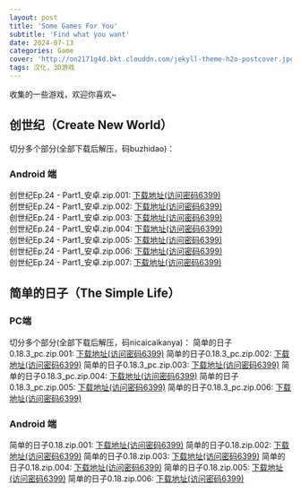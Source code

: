 ```yaml
---
layout: post
title: 'Some Games For You'
subtitle: 'Find what you want'
date: 2024-07-13
categories: Game
cover: 'http://on2171g4d.bkt.clouddn.com/jekyll-theme-h2o-postcover.jpg'
tags: 汉化，3D游戏
---
```


收集的一些游戏，欢迎你喜欢~

## 创世纪（Create New World）
切分多个部分(全部下载后解压，码buzhidao)：
### Android 端
创世纪Ep.24 - Part1_安卓.zip.001: [下载地址(访问密码6399)](https://url67.ctfile.com/f/36174967-1334576675-1672b7?p=6399)  
创世纪Ep.24 - Part1_安卓.zip.002: [下载地址(访问密码6399)](https://url67.ctfile.com/f/36174967-1334576822-a814f3?p=6399)  
创世纪Ep.24 - Part1_安卓.zip.003: [下载地址(访问密码6399)](https://url67.ctfile.com/f/36174967-1334576891-7db8a5?p=6399)  
创世纪Ep.24 - Part1_安卓.zip.004: [下载地址(访问密码6399)](https://url67.ctfile.com/f/36174967-1334576981-fa509a?p=6399)  
创世纪Ep.24 - Part1_安卓.zip.005: [下载地址(访问密码6399)](https://url67.ctfile.com/f/36174967-1334577062-512c3a?p=6399)  
创世纪Ep.24 - Part1_安卓.zip.006: [下载地址(访问密码6399)](https://url67.ctfile.com/f/36174967-1334577146-224423?p=6399)  
创世纪Ep.24 - Part1_安卓.zip.007: [下载地址(访问密码6399)](https://url67.ctfile.com/f/36174967-1334577188-42e228?p=6399)  

## 简单的日子（The Simple Life）
### PC端
切分多个部分(全部下载后解压，码nicaicaikanya)：
简单的日子0.18.3_pc.zip.001: [下载地址(访问密码6399)](https://url67.ctfile.com/f/36174967-1323555829-e931a7?p=6399)
简单的日子0.18.3_pc.zip.002: [下载地址(访问密码6399)](https://url67.ctfile.com/f/36174967-1323559732-dcb956?p=6399)
简单的日子0.18.3_pc.zip.003: [下载地址(访问密码6399)](https://url67.ctfile.com/f/36174967-1323560965-1f7e38?p=6399)
简单的日子0.18.3_pc.zip.004: [下载地址(访问密码6399)](https://url67.ctfile.com/f/36174967-1323561475-0d3cc9?p=6399)
简单的日子0.18.3_pc.zip.005: [下载地址(访问密码6399)](https://url67.ctfile.com/f/36174967-1323561943-cfee50?p=6399)
简单的日子0.18.3_pc.zip.006: [下载地址(访问密码6399)](https://url67.ctfile.com/f/36174967-1323562018-7e97c9?p=6399)
### Android 端
简单的日子0.18.zip.001: [下载地址(访问密码6399)](https://url67.ctfile.com/f/36174967-1323562915-6ecfa5?p=6399)
简单的日子0.18.zip.002: [下载地址(访问密码6399)](https://url67.ctfile.com/f/36174967-1323564031-e7260a?p=6399)
简单的日子0.18.zip.003: [下载地址(访问密码6399)](https://url67.ctfile.com/f/36174967-1323564325-309eb8?p=6399)
简单的日子0.18.zip.004: [下载地址(访问密码6399)](https://url67.ctfile.com/f/36174967-1323564586-8b4173?p=6399)
简单的日子0.18.zip.005: [下载地址(访问密码6399)](https://url67.ctfile.com/f/36174967-1323564856-a66b0b?p=6399)
简单的日子0.18.zip.006: [下载地址(访问密码6399)](https://url67.ctfile.com/f/36174967-1323565705-ae00ec?p=6399)




